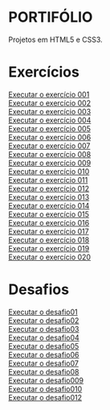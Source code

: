 # PORTIFÓLIO 

Projetos em HTML5 e CSS3.
 <h1>Exercícios</h1>
 
<a href="https://lucknoshi.github.io/html_css/exercicios/ex001/">Executar o exercício 001</a><br>
<a href="https://lucknoshi.github.io/html_css/exercicios/ex002/">Executar o exercício 002</a><br>
<a href="https://lucknoshi.github.io/html_css/exercicios/ex003/">Executar o exercício 003</a><br>
<a href="https://lucknoshi.github.io/html_css/exercicios/ex004/">Executar o exercício 004</a><br>
<a href="https://lucknoshi.github.io/html_css/exercicios/ex006/">Executar o exercício 005</a><br>
<a href="https://lucknoshi.github.io/html_css/exercicios/ex007/">Executar o exercício 006</a><br>
<a href="https://lucknoshi.github.io/html_css/exercicios/ex008/">Executar o exercício 007</a><br>
<a href="https://lucknoshi.github.io/html_css/exercicios/ex009/">Executar o exercício 008</a><br>
<a href="https://lucknoshi.github.io/html_css/exercicios/ex010/">Executar o exercício 009</a><br>
<a href="https://lucknoshi.github.io/html_css/exercicios/ex011/">Executar o exercício 010</a><br>
<a href="https://lucknoshi.github.io/html_css/exercicios/ex012/">Executar o exercício 011</a><br>
<a href="https://lucknoshi.github.io/html_css/exercicios/ex013/">Executar o exercício 012</a><br>
<a href="https://lucknoshi.github.io/html_css/exercicios/ex014/">Executar o exercício 013</a><br>
<a href="https://lucknoshi.github.io/html_css/exercicios/ex015/">Executar o exercício 014</a><br>
<a href="https://lucknoshi.github.io/html_css/exercicios/ex016/">Executar o exercício 015</a><br>
<a href="https://lucknoshi.github.io/html_css/exercicios/ex017/">Executar o exercício 016</a><br>
<a href="https://lucknoshi.github.io/html_css/exercicios/ex018/">Executar o exercício 017</a><br>
<a href="https://lucknoshi.github.io/html_css/exercicios/ex019/">Executar o exercício 018</a><br>
<a href="https://lucknoshi.github.io/html_css/exercicios/ex020/">Executar o exercício 019</a><br>
<a href="https://lucknoshi.github.io/html_css/exercicios/ex021/site.html">Executar o exercício 020</a>

<h1>Desafios</h1>
<a href="https://lucknoshi.github.io/html_css/desafios/desafio01/desafio01.html">Executar o desafio01</a><br>
<a href="https://lucknoshi.github.io/html_css/desafios/desafio02/desafio02.html">Executar o desafio02</a><br>
<a href="https://lucknoshi.github.io/html_css/desafios/desafio03/desafio03.html">Executar o desafio03</a><br>
<a href="https://lucknoshi.github.io/html_css/desafios/desafio04/desafio04.html">Executar o desafio04</a><br>
<a href="https://lucknoshi.github.io/html_css/desafios/desafio05/desafio05.html">Executar o desafio05</a><br>
<a href="https://lucknoshi.github.io/html_css/desafios/desafio06/index.html">Executar o desafio06</a><br>
<a href="https://lucknoshi.github.io/html_css/desafios/desafio07/desafio07.html">Executar o desafio07</a><br>
<a href="https://lucknoshi.github.io/html_css/desafios/desafio08/index.html">Executar o desafio08</a><br>
<a href="https://lucknoshi.github.io/html_css/desafios/desafio010/index.html">Executar o desafio009</a><br>
<a href="https://lucknoshi.github.io/html_css/desafios/desafio010b/index.html">Executar o desafio010</a><br>
<a href="https://lucknoshi.github.io/html_css/desafios/desafio012/index.html">Executar o desafio012</a>


